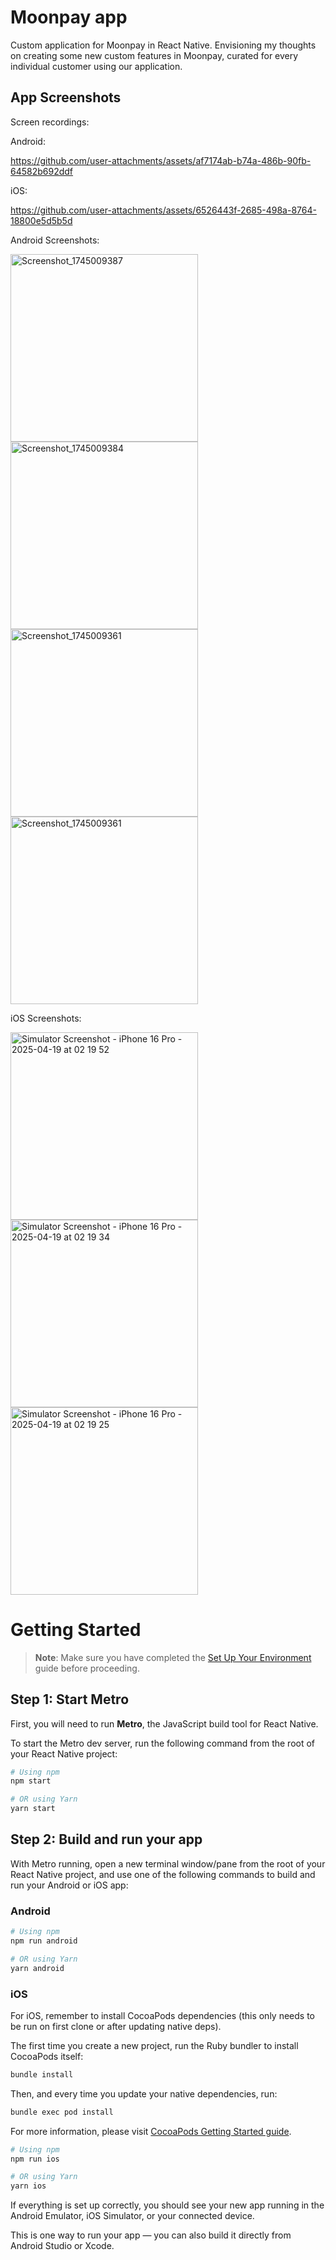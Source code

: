 # Moonpay app

Custom application for Moonpay in React Native. Envisioning my thoughts on creating some new custom features in Moonpay, curated for every individual customer using our application.

## App Screenshots

Screen recordings:

Android:


https://github.com/user-attachments/assets/af7174ab-b74a-486b-90fb-64582b692ddf


iOS:


https://github.com/user-attachments/assets/6526443f-2685-498a-8764-18800e5d5b5d



Android Screenshots:

<img src="https://github.com/user-attachments/assets/42fde98b-5f45-4e80-aabf-36cfe45a48c5" alt="Screenshot_1745009387" width="300"/>
<img src="https://github.com/user-attachments/assets/bf76909e-c188-4364-928e-68abefc95fe0" alt="Screenshot_1745009384" width="300"/>
<img src="https://github.com/user-attachments/assets/b0091f78-58f7-4b63-b935-18d135d7c371" alt="Screenshot_1745009361" width="300"/>
<img src="https://github.com/user-attachments/assets/c0fab0b6-fdab-49fd-aa5e-168f7972cdf6" alt="Screenshot_1745009361" width="300"/>


iOS Screenshots:

<img src="https://github.com/user-attachments/assets/97acd018-5fdb-434d-91db-793a75f4e7d4" alt="Simulator Screenshot - iPhone 16 Pro - 2025-04-19 at 02 19 52" width="300"/>
<img src="https://github.com/user-attachments/assets/0dfe5dcc-e581-425d-b849-8d4c6ba8db08" alt="Simulator Screenshot - iPhone 16 Pro - 2025-04-19 at 02 19 34" width="300"/>
<img src="https://github.com/user-attachments/assets/ba344366-977d-425d-a013-a05fd6613677" alt="Simulator Screenshot - iPhone 16 Pro - 2025-04-19 at 02 19 25" width="300"/>

# Getting Started

> **Note**: Make sure you have completed the [Set Up Your Environment](https://reactnative.dev/docs/set-up-your-environment) guide before proceeding.

## Step 1: Start Metro

First, you will need to run **Metro**, the JavaScript build tool for React Native.

To start the Metro dev server, run the following command from the root of your React Native project:

```sh
# Using npm
npm start

# OR using Yarn
yarn start
```

## Step 2: Build and run your app

With Metro running, open a new terminal window/pane from the root of your React Native project, and use one of the following commands to build and run your Android or iOS app:

### Android

```sh
# Using npm
npm run android

# OR using Yarn
yarn android
```

### iOS

For iOS, remember to install CocoaPods dependencies (this only needs to be run on first clone or after updating native deps).

The first time you create a new project, run the Ruby bundler to install CocoaPods itself:

```sh
bundle install
```

Then, and every time you update your native dependencies, run:

```sh
bundle exec pod install
```

For more information, please visit [CocoaPods Getting Started guide](https://guides.cocoapods.org/using/getting-started.html).

```sh
# Using npm
npm run ios

# OR using Yarn
yarn ios
```

If everything is set up correctly, you should see your new app running in the Android Emulator, iOS Simulator, or your connected device.

This is one way to run your app — you can also build it directly from Android Studio or Xcode.
